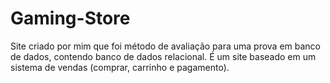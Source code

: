# Gaming-Store
Site criado por mim que foi método de avaliação para uma prova em banco de dados, contendo banco de dados relacional. É um site baseado em um sistema de vendas (comprar, carrinho e pagamento).
